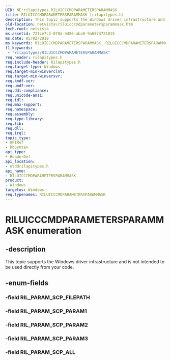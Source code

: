 ```yaml
---
UID: NE:rilapitypes.RILUICCCMDPARAMETERSPARAMMASK
title: RILUICCCMDPARAMETERSPARAMMASK (rilapitypes.h)
description: This topic supports the Windows driver infrastructure and is not intended to be used directly from your code.
old-location: netvista\riluicccmdparametersparammask.htm
tech.root: netvista
ms.assetid: 721ce7c3-070d-4486-aba8-9a6874721015
ms.date: 05/02/2018
ms.keywords: RILUICCCMDPARAMETERSPARAMMASK, RILUICCCMDPARAMETERSPARAMMASK enumeration [Network Drivers Starting with Windows Vista], RIL_PARAM_SCP_ALL, RIL_PARAM_SCP_PARAM1, RIL_PARAM_SCP_PARAM2, RIL_PARAM_SCP_PARAM3, netvista.riluicccmdparametersparammask, ntddrilapitypes/RILUICCCMDPARAMETERSPARAMMASK, ntddrilapitypes/RIL_PARAM_SCP_ALL, ntddrilapitypes/RIL_PARAM_SCP_PARAM1, ntddrilapitypes/RIL_PARAM_SCP_PARAM2, ntddrilapitypes/RIL_PARAM_SCP_PARAM3
f1_keywords:
 - "rilapitypes/RILUICCCMDPARAMETERSPARAMMASK"
req.header: rilapitypes.h
req.include-header: Rilapitypes.h
req.target-type: Windows
req.target-min-winverclnt: 
req.target-min-winversvr: 
req.kmdf-ver: 
req.umdf-ver: 
req.ddi-compliance: 
req.unicode-ansi: 
req.idl: 
req.max-support: 
req.namespace: 
req.assembly: 
req.type-library: 
req.lib: 
req.dll: 
req.irql: 
topic_type:
- APIRef
- kbSyntax
api_type:
- HeaderDef
api_location:
- ntddrilapitypes.h
api_name:
- RILUICCCMDPARAMETERSPARAMMASK
product:
- Windows
targetos: Windows
req.typenames: RILUICCCMDPARAMETERSPARAMMASK
---
```


# RILUICCCMDPARAMETERSPARAMMASK enumeration


## -description


This topic supports the Windows driver infrastructure and is not intended to be used directly from your code.


## -enum-fields




### -field RIL_PARAM_SCP_FILEPATH


### -field RIL_PARAM_SCP_PARAM1


### -field RIL_PARAM_SCP_PARAM2


### -field RIL_PARAM_SCP_PARAM3


### -field RIL_PARAM_SCP_ALL

